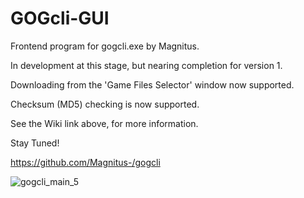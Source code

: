 # GOGcli-GUI
Frontend program for gogcli.exe by Magnitus.

In development at this stage, but nearing completion for version 1.

Downloading from the 'Game Files Selector' window now supported.

Checksum (MD5) checking is now supported.

See the Wiki link above, for more information.

Stay Tuned!

https://github.com/Magnitus-/gogcli

![gogcli_main_5](https://user-images.githubusercontent.com/19166041/109964344-77b8aa00-7d3d-11eb-9e3b-2c459a2ceffb.png)
